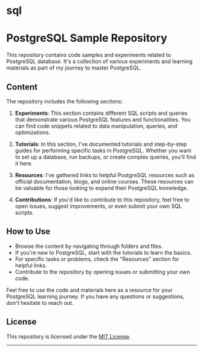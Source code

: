 # sql
# PostgreSQL Sample Repository

This repository contains code samples and experiments related to PostgreSQL database. It's a collection of various experiments and learning materials as part of my journey to master PostgreSQL.

## Content

The repository includes the following sections:

1. **Experiments**: This section contains different SQL scripts and queries that demonstrate various PostgreSQL features and functionalities. You can find code snippets related to data manipulation, queries, and optimizations.

2. **Tutorials**: In this section, I've documented tutorials and step-by-step guides for performing specific tasks in PostgreSQL. Whether you want to set up a database, run backups, or create complex queries, you'll find it here.

3. **Resources**: I've gathered links to helpful PostgreSQL resources such as official documentation, blogs, and online courses. These resources can be valuable for those looking to expand their PostgreSQL knowledge.

4. **Contributions**: If you'd like to contribute to this repository, feel free to open issues, suggest improvements, or even submit your own SQL scripts.

## How to Use

- Browse the content by navigating through folders and files.
- If you're new to PostgreSQL, start with the tutorials to learn the basics.
- For specific tasks or problems, check the "Resources" section for helpful links.
- Contribute to the repository by opening issues or submitting your own code.

Feel free to use the code and materials here as a resource for your PostgreSQL learning journey. If you have any questions or suggestions, don't hesitate to reach out.

## License

This repository is licensed under the [MIT License](LICENSE).

---
